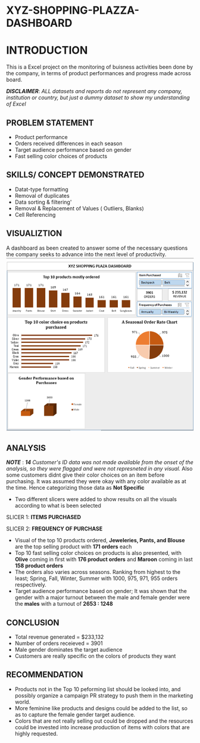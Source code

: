 # XYZ-SHOPPING-PLAZZA-DASHBOARD

# INTRODUCTION
This is a Excel project on the monitoring of buisness activities been done by the company, in terms of product performances and progress made across board.

**_DISCLAIMER_**: _ALL datasets and reports do not represent any company, institution or country, but just a dummy dataset to show my understanding of Excel_

## PROBLEM STATEMENT
- Product performance
- Orders received differences in each season
- Target audience performance based on gender
- Fast selling color choices of products

## SKILLS/ CONCEPT DEMONSTRATED
- Datat-type formatting
- Removal of duplicates
- Data sorting & filtering'
- Removal & Replacement of Values ( Outliers, Blanks)
- Cell Referencing 

## VISUALIZTION
A dashboard as been created to answer some of the necessary questions the company seeks to advance into the next level of productivity.
![XYZ](https://github.com/Dhevyoung/XYZ-SHOPPING-PLAZZA-DASHBOARD/blob/main/XYZ%20DASHBOARD.png)

## ANALYSIS
**_NOTE_** : _**14** Customer's ID data was not made available from the onset of the analysis, so they were flagged and were not represneted in any visual._
Also some customers didnt give their color choices on an item before purchasing. It was assumed they were okay with any color available as at the time. Hence categorizing those data as **Not Specific**

- Two different slicers were added to show results on all the visuals according to what is been selected
  
SLICER 1: **ITEMS PURCHASED**

SLICER 2: **FREQUENCY OF PURCHASE**

- Visual of the top 10 products ordered, **Jeweleries, Pants, and Blouse** are the top selling product with **171 orders** each
- Top 10 fast selling color choices on products is also presented, with **Olive** coming in first with  **176 product orders** and **Maroon** coming in last **158 product orders**
- The orders also varies across seasons.
 Ranking from highest to the least; Spring, Fall, Winter, Summer with 1000, 975, 971, 955 orders respectively.
- Target audience performance based on gender; It was shown that the gender with a major turnout between the male and female gender were the **males** with a turnout of **2653 : 1248**

## CONCLUSION
- Total revenue generated = $233,132
- Number of orders receieved = 3901
- Male gender dominates the target audience
- Customers are really specific on the colors of products they want


## RECOMMENDATION
- Products not in the Top 10 peforming list should be looked into, and possibly organize a campaign PR strategy to push them in the marketing world.
- More feminine like products and designs could be added to the list, so as to capture the female gender target audience.
- Colors that are not really selling out could be dropped and the resources could be invested into increase production of items with colors that are highly requested.
